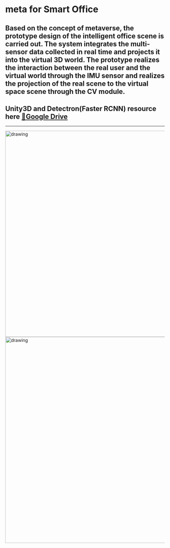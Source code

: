 # meta for Smart Office

Based on the concept of metaverse, the prototype design of the intelligent office scene is carried out. The system integrates the multi-sensor data collected in real time and projects it into the virtual 3D world. The prototype realizes the interaction between the real user and the virtual world through the IMU sensor and realizes the projection of the real scene to the virtual space scene through the CV module.
---
## Unity3D and Detectron(Faster RCNN) resource here [🔗Google Drive](https://drive.google.com/drive/folders/11MbzUssvRwfxf5t3RCqB0MIur8KVpuBb)

---

<img src="https://github.com/xiaolei1998/meta/blob/main/pics/pics.png" alt="drawing" width="650"/>
<img src="https://github.com/xiaolei1998/meta/blob/main/pics/pics2.png" alt="drawing" width="650"/>

